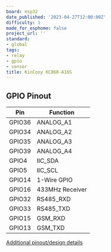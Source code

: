 ```yaml
---
board: esp32
date_published: '2023-04-27T12:00:00Z'
difficulty: 1
made_for_esphome: false
project_url: ''
standard:
- global
tags:
- relay
- gpio
- sensor
title: KinCony KC868-A16S
---
```


## GPIO Pinout

| Pin    | Function            |
| ------ | ------------------- |
| GPIO36 | ANALOG_A1           |
| GPIO34 | ANALOG_A2           |
| GPIO35 | ANALOG_A3           |
| GPIO39 | ANALOG_A4           |
| GPIO4  | IIC_SDA             |
| GPIO5  | IIC_SCL             |
| GPIO14 | 1-Wire GPIO         |
| GPIO16 | 433MHz Receiver     |
| GPIO32 | RS485_RXD           |
| GPIO33 | RS485_TXD           |
| GPIO15 | GSM_RXD             |
| GPIO13 | GSM_TXD             |
[Additional pinout/design details](https://www.kincony.com/16-channel-esp32-4g-relay-board.html)